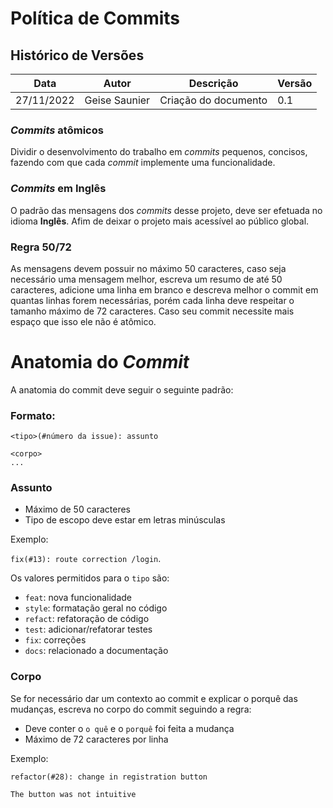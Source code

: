 # Política de Commits
## Histórico de Versões
| Data  |  Autor  | Descrição  |  Versão  |
| ------------------- | ------------------- | ------------------- | ------------------- |
|  27/11/2022 | Geise Saunier | Criação do documento | 0.1 |

### *Commits* atômicos
Dividir o desenvolvimento do trabalho em *commits* pequenos, concisos, fazendo com que cada *commit* implemente uma funcionalidade.

### *Commits* em Inglês
O padrão das mensagens dos *commits* desse projeto, deve ser efetuada no idioma **Inglês**. Afim de deixar o projeto mais acessível ao público global.

### Regra 50/72
As mensagens devem possuir no máximo 50 caracteres, caso seja necessário uma mensagem melhor, escreva um resumo de até 50 caracteres, adicione uma linha em branco e descreva melhor o commit em quantas linhas forem necessárias, porém cada linha deve respeitar o tamanho máximo de 72 caracteres. Caso seu commit necessite mais espaço que isso ele não é atômico.

# Anatomia do *Commit*
A anatomia do commit deve seguir o seguinte padrão:

### Formato:
```
<tipo>(#número da issue): assunto
  
<corpo>
...
```


### Assunto

-   Máximo de 50 caracteres
-   Tipo de escopo deve estar em letras minúsculas

Exemplo:

`fix(#13): route correction /login`.

Os valores permitidos para o  `tipo`  são:

-   `feat`: nova funcionalidade
-   `style`: formatação geral no código
-   `refact`: refatoração de código
-   `test`: adicionar/refatorar testes
-   `fix`: correções
-   `docs`: relacionado a documentação

### Corpo

Se for necessário dar um contexto ao commit e explicar o porquê das mudanças, escreva no corpo do commit seguindo a regra:

-   Deve conter o  `o quê`  e o  `porquê`  foi feita a mudança
-   Máximo de 72 caracteres por linha

Exemplo:

```
refactor(#28): change in registration button 

The button was not intuitive